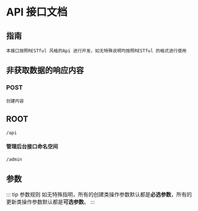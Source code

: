 # API 接口文档

## 指南
```
本接口按照RESTful 风格的Api 进行开发，如无特殊说明均按照RESTful 的格式进行使用
```
## 非获取数据的响应内容



### POST 

```
创建内容
```



## ROOT

`/api`

#### 管理后台接口命名空间

`/admin`

## 参数

::: tip 参数规则
如无特殊指明，所有的创建类操作参数默认都是**必选参数**，所有的更新类操作参数默认都是**可选参数**。
:::
